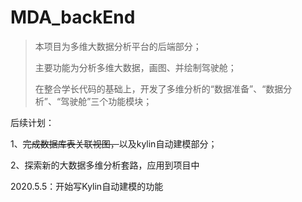 # MDA_backEnd
> 本项目为多维大数据分析平台的后端部分；
>
> 主要功能为分析多维大数据，画图、并绘制驾驶舱；
>
> 在整合学长代码的基础上，开发了多维分析的“数据准备”、“数据分析”、“驾驶舱”三个功能模块；



后续计划：

1、~~完成数据库表关联视图，~~以及kylin自动建模部分；

2、探索新的大数据多维分析套路，应用到项目中



2020.5.5：开始写Kylin自动建模的功能